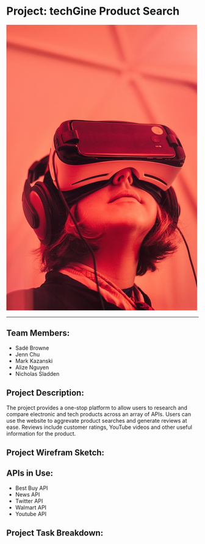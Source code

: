 # Project: techGine Product Search

![techKid](assets/images/techKid.jpg)
___

## Team Members:
* Sadé Browne
* Jenn Chu
* Mark Kazanski
* Alize Nguyen
* Nicholas Sladden

## Project Description:

The project provides a one-stop platform to allow users to research and compare electronic and tech products across an array of APIs. Users can use the website to aggrevate product searches and generate reviews at ease. Reviews include customer ratings, YouTube videos and other useful information for the product.

## Project Wirefram Sketch:

## APIs in Use:
* Best Buy API
* News API
* Twitter API
* Walmart API
* Youtube API

## Project Task Breakdown:

